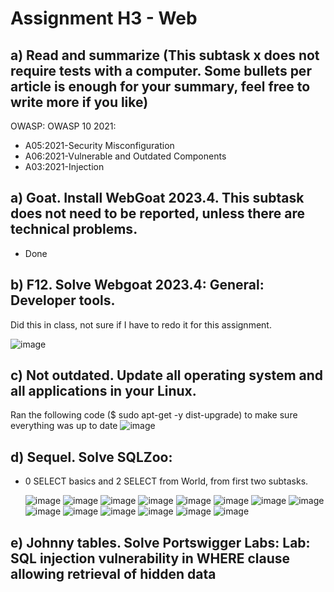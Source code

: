 # Assignment H3 - Web

## a) Read and summarize (This subtask x does not require tests with a computer. Some bullets per article is enough for your summary, feel free to write more if you like)
OWASP: OWASP 10 2021:
- A05:2021-Security Misconfiguration
- A06:2021-Vulnerable and Outdated Components
- A03:2021-Injection

## a) Goat. Install WebGoat 2023.4. This subtask does not need to be reported, unless there are technical problems.
- Done
  
## b) F12. Solve Webgoat 2023.4: General: Developer tools.
Did this in class, not sure if I have to redo it for this assignment.
  
![image](https://github.com/Karoqnq/bite_spring2024_is/assets/112175331/b7293e13-b0b4-4e81-8155-f25aee1176ae)

  
## c) Not outdated. Update all operating system and all applications in your Linux.
Ran the following code ($ sudo apt-get -y dist-upgrade) to make sure everything was up to date
![image](https://github.com/Karoqnq/bite_spring2024_is/assets/112175331/1668da20-5c4b-4d1b-9a59-27611130dac7)

## d) Sequel. Solve SQLZoo:
-  0 SELECT basics and 2 SELECT from World, from first two subtasks.
  
    ![image](https://github.com/Karoqnq/bite_spring2024_is/assets/112175331/c4c9a1cc-c86c-441e-8060-530ce14cef5f)
    ![image](https://github.com/Karoqnq/bite_spring2024_is/assets/112175331/9414bb55-7667-456f-80ff-00bb13fcb5bd)
    ![image](https://github.com/Karoqnq/bite_spring2024_is/assets/112175331/ab8dd78f-576b-42a9-8c50-7ee2aa58d68c)
    ![image](https://github.com/Karoqnq/bite_spring2024_is/assets/112175331/99b972c8-d6b0-4256-85f7-b2929436cd9e)
    ![image](https://github.com/Karoqnq/bite_spring2024_is/assets/112175331/81011b0f-252d-41f0-9af3-9235848ced3e)
    ![image](https://github.com/Karoqnq/bite_spring2024_is/assets/112175331/212a8190-43e3-48c9-a870-96da90e5121a)
    ![image](https://github.com/Karoqnq/bite_spring2024_is/assets/112175331/5abee2c9-472e-43f1-a964-02a17e462b01)
    ![image](https://github.com/Karoqnq/bite_spring2024_is/assets/112175331/477f53e1-bbb0-474e-a8f7-c8ba23818efb)
    ![image](https://github.com/Karoqnq/bite_spring2024_is/assets/112175331/db5cc09d-ba33-496c-85c2-c1b1a054c7da)
    ![image](https://github.com/Karoqnq/bite_spring2024_is/assets/112175331/a58b49f5-66e3-4f2f-b390-7bbba36b3893)
    ![image](https://github.com/Karoqnq/bite_spring2024_is/assets/112175331/cf3bb0c4-ef0f-410a-9a3c-ae6550515334)
    ![image](https://github.com/Karoqnq/bite_spring2024_is/assets/112175331/5665c9a8-03e5-4d90-a06b-d4d575d2a40a)
    ![image](https://github.com/Karoqnq/bite_spring2024_is/assets/112175331/d72cf6dc-bd8b-4349-ba82-4ab63b81388c)
    ![image](https://github.com/Karoqnq/bite_spring2024_is/assets/112175331/e9babd43-3dda-4bc1-8f16-fcaa2a54d14f)
    
## e) Johnny tables. Solve Portswigger Labs: Lab: SQL injection vulnerability in WHERE clause allowing retrieval of hidden data
